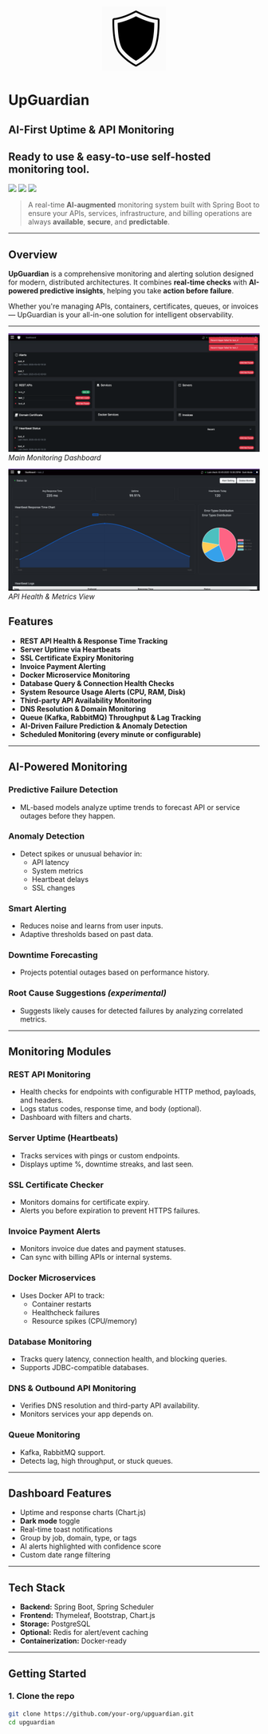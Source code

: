 <div align="center" width="100%">
    <img src="./images/litemode_logo.png" width="128" alt="" />
</div>



# UpGuardian
## AI-First Uptime & API Monitoring
## Ready to use & easy-to-use self-hosted monitoring tool.

<a target="_blank" href="https://github.com/panditaditya0/UpGuardian"><img src="https://img.shields.io/github/stars/panditaditya0/UpGuardian?style=flat" /></a> 
<a target="_blank" href="https://github.com/panditaditya0/UpGuardian/releases"><img src="https://img.shields.io/docker/pulls/panditaditya0/UpGuardian" /></a> 
<a target="_blank" href=""><img src="https://img.shields.io/github/last-commit/panditaditya0/UpGuardian" /></a>

> A real-time **AI-augmented** monitoring system built with Spring Boot to ensure your APIs, services, infrastructure, and billing operations are always **available**, **secure**, and **predictable**.

---

## Overview

**UpGuardian** is a comprehensive monitoring and alerting solution designed for modern, distributed architectures. It combines **real-time checks** with **AI-powered predictive insights**, helping you take **action before failure**.

Whether you're managing APIs, containers, certificates, queues, or invoices — UpGuardian is your all-in-one solution for intelligent observability.

---

![UpGuardian Dashboard](./images/dashboard.png)
*Main Monitoring Dashboard*

![API Monitoring Dashboard](./images/api_dashboard.png)
*API Health & Metrics View*

##  Features

-  **REST API Health & Response Time Tracking**
-  **Server Uptime via Heartbeats**
-  **SSL Certificate Expiry Monitoring**
-  **Invoice Payment Alerting**
-  **Docker Microservice Monitoring**
-  **Database Query & Connection Health Checks**
-  **System Resource Usage Alerts (CPU, RAM, Disk)**
-  **Third-party API Availability Monitoring**
-  **DNS Resolution & Domain Monitoring**
-  **Queue (Kafka, RabbitMQ) Throughput & Lag Tracking**
-  **AI-Driven Failure Prediction & Anomaly Detection**
-  **Scheduled Monitoring (every minute or configurable)**

---

## AI-Powered Monitoring

### Predictive Failure Detection
- ML-based models analyze uptime trends to forecast API or service outages before they happen.

### Anomaly Detection
- Detect spikes or unusual behavior in:
  - API latency
  - System metrics
  - Heartbeat delays
  - SSL changes

### Smart Alerting
- Reduces noise and learns from user inputs.
- Adaptive thresholds based on past data.

### Downtime Forecasting
- Projects potential outages based on performance history.

###  Root Cause Suggestions *(experimental)*
- Suggests likely causes for detected failures by analyzing correlated metrics.

---

## Monitoring Modules

### REST API Monitoring
- Health checks for endpoints with configurable HTTP method, payloads, and headers.
- Logs status codes, response time, and body (optional).
- Dashboard with filters and charts.

### Server Uptime (Heartbeats)
- Tracks services with pings or custom endpoints.
- Displays uptime %, downtime streaks, and last seen.

### SSL Certificate Checker
- Monitors domains for certificate expiry.
- Alerts you before expiration to prevent HTTPS failures.

### Invoice Payment Alerts
- Monitors invoice due dates and payment statuses.
- Can sync with billing APIs or internal systems.

### Docker Microservices
- Uses Docker API to track:
  - Container restarts
  - Healthcheck failures
  - Resource spikes (CPU/memory)

### Database Monitoring
- Tracks query latency, connection health, and blocking queries.
- Supports JDBC-compatible databases.

###  DNS & Outbound API Monitoring
- Verifies DNS resolution and third-party API availability.
- Monitors services your app depends on.

###  Queue Monitoring
- Kafka, RabbitMQ support.
- Detects lag, high throughput, or stuck queues.

---

##  Dashboard Features

-  Uptime and response charts (Chart.js)
-  **Dark mode** toggle
-  Real-time toast notifications
-  Group by job, domain, type, or tags
-  AI alerts highlighted with confidence score
-  Custom date range filtering

---

##  Tech Stack

- **Backend:** Spring Boot, Spring Scheduler
- **Frontend:** Thymeleaf, Bootstrap, Chart.js
- **Storage:** PostgreSQL 
- **Optional:** Redis for alert/event caching
- **Containerization:** Docker-ready

---

## Getting Started

### 1. Clone the repo

```bash
git clone https://github.com/your-org/upguardian.git
cd upguardian
